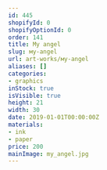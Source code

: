```yaml
---
id: 445
shopifyId: 0
shopifyOptionId: 0
order: 141
title: Мy angel
slug: мy-angel
url: art-works/мy-angel
aliases: []
categories:
- graphics
inStock: true
isVisible: true
height: 21
width: 30
date: 2019-01-01T00:00:00Z
materials:
- ink
- paper
price: 200
mainImage: my_angel.jpg
---
```

